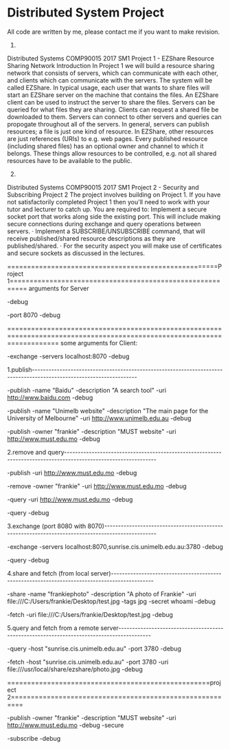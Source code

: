 # Distributed System Project
All code are written by me, please contact me if you want to make revision.

1. 
Distributed Systems
COMP90015 2017 SM1
Project 1 - EZShare
Resource Sharing Network
Introduction
In Project 1 we will build a resource sharing network that consists of servers, which can communicate with
each other, and clients which can communicate with the servers. The system will be called EZShare.
In typical usage, each user that wants to share files will start an EZShare server on the machine that contains
the files. An EZShare client can be used to instruct the server to share the files.
Servers can be queried for what files they are sharing. Clients can request a shared file be downloaded to
them.
Servers can connect to other servers and queries can propogate throughout all of the servers.
In general, servers can publish resources; a file is just one kind of resource. In EZShare, other resources are
just references (URIs) to e.g. web pages.
Every published resource (including shared files) has an optional owner and channel to which it belongs.
These things allow resources to be controlled, e.g. not all shared resources have to be available to the public.

2. 
Distributed Systems
COMP90015 2017 SM1
Project 2 - Security and Subscribing
Project 2
The project involves building on Project 1. If you have not satisfactorily completed Project 1 then you'll need
to work with your tutor and lecturer to catch up.
You are required to:
Implement a secure socket port that works along side the existing port. This will include making
secure connections during exchange and query operations between servers.
·
Implement a SUBSCRIBE/UNSUBSCRIBE command, that will receive published/shared resource
descriptions as they are published/shared.
·
For the security aspect you will make use of certificates and secure sockets as discussed in the lectures.



=====================================================Project 1==========================================================
arguments for Server

-debug

-port 8070 -debug


=========================================================================================================================
some arguments for Client:

-exchange -servers localhost:8070 -debug

1.publish--------------------------------------------------------------------------------------------------------------------

-publish -name "Baidu" -description "A search tool" -uri http://www.baidu.com -debug

-publish -name "Unimelb website" -description "The main page for the University of Melbourne" -uri http://www.unimelb.edu.au -debug

-publish -owner "frankie" -description "MUST website" -uri http://www.must.edu.mo -debug

2.remove and query---------------------------------------------------------------------------------------------------------------

-publish -uri http://www.must.edu.mo -debug

-remove -owner "frankie" -uri http://www.must.edu.mo -debug

-query -uri http://www.must.edu.mo -debug

-query -debug

3.exchange (port 8080 with 8070)-------------------------------------------------------------------------------------------------

-exchange -servers localhost:8070,sunrise.cis.unimelb.edu.au:3780 -debug

-query -debug

4.share and fetch (from local server)---------------------------------------------------------------------------------------------

-share -name "frankiephoto" -description "A photo of Frankie" -uri file:///C:/Users/frankie/Desktop/test.jpg -tags jpg -secret whoami -debug

-fetch -uri file:///C:/Users/frankie/Desktop/test.jpg -debug

5.query and fetch from a remote server------------------------------------------------------------------------------------------

-query -host "sunrise.cis.unimelb.edu.au" -port 3780 -debug

-fetch -host "sunrise.cis.unimelb.edu.au" -port 3780 -uri file:///usr/local/share/ezshare/photo.jpg -debug




===================================================project 2=========================================================


-publish -owner "frankie" -description "MUST website" -uri http://www.must.edu.mo -debug -secure

-subscribe -debug
